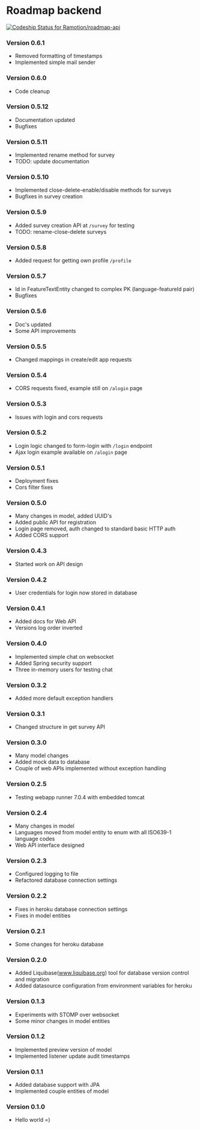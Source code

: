 # Roadmap backend #
[ ![Codeship Status for Ramotion/roadmap-api](https://codeship.com/projects/2ba911f0-4afc-0132-8280-0ac24b6883cd/status?branch=master)](https://codeship.com/projects/46560)

### Version 0.6.1 ###

* Removed formatting of timestamps
* Implemented simple mail sender

### Version 0.6.0 ###

* Code cleanup

### Version 0.5.12 ###

* Documentation updated
* Bugfixes

### Version 0.5.11 ###

* Implemented rename method for survey
* TODO: update documentation

### Version 0.5.10 ###

* Implemented close-delete-enable/disable methods for surveys
* Bugfixes in survey creation

### Version 0.5.9 ###

* Added survey creation API at `/survey` for testing
* TODO: rename-close-delete surveys

### Version 0.5.8 ###

* Added request for getting own profile `/profile`

### Version 0.5.7 ###

* Id in FeatureTextEntity changed to complex PK (language-featureId pair)
* Bugfixes

### Version 0.5.6 ###

* Doc's updated
* Some API improvements

### Version 0.5.5 ###

* Changed mappings in create/edit app requests

### Version 0.5.4 ###

* CORS requests fixed, example still on `/alogin` page

### Version 0.5.3 ###

* Issues with login and cors requests

### Version 0.5.2 ###

* Login logic changed to form-login with `/login` endpoint
* Ajax login example available on `/alogin` page

### Version 0.5.1 ###

* Deployment fixes
* Cors filter fixes

### Version 0.5.0 ###

* Many changes in model, added UUID's
* Added public API for registration
* Login page removed, auth changed to standard basic HTTP auth
* Added CORS support

### Version 0.4.3 ###

* Started work on API design

### Version 0.4.2 ###

* User credentials for login now stored in database

### Version 0.4.1 ###

* Added docs for Web API
* Versions log order inverted

### Version 0.4.0 ###

* Implemented simple chat on websocket
* Added Spring security support
* Three in-memory users for testing chat

### Version 0.3.2 ###

* Added more default exception handlers

### Version 0.3.1 ###

* Changed structure in get survey API

### Version 0.3.0 ###

* Many model changes
* Added mock data to database
* Couple of web APIs implemented without exception handling

### Version 0.2.5 ###

* Testing webapp runner 7.0.4 with embedded tomcat

### Version 0.2.4 ###

* Many changes in model
* Languages moved from model entity to enum with all ISO639-1 language codes
* Web API interface designed

### Version 0.2.3 ###

* Configured logging to file
* Refactored database connection settings

### Version 0.2.2 ###

* Fixes in heroku database connection settings
* Fixes in model entities

### Version 0.2.1 ###

* Some changes for heroku database

### Version 0.2.0 ###

* Added Liquibase(www.liquibase.org) tool for database version control and migration
* Added datasource configuration from environment variables for heroku

### Version 0.1.3 ###

* Experiments with STOMP over websocket
* Some minor changes in model entities

### Version 0.1.2 ###

* Implemented preview version of model
* Implemented listener update audit timestamps

### Version 0.1.1 ###

* Added database support with JPA
* Implemented couple entities of model

### Version 0.1.0 ###

* Hello world =)


